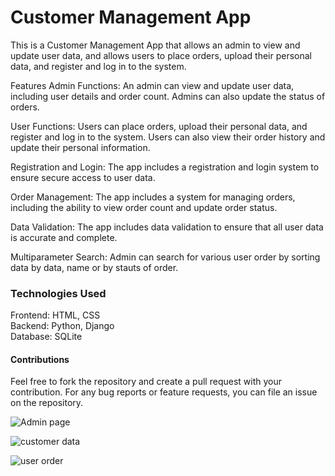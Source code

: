 # Customer Management App

This is a Customer Management App that allows an admin to view and update user data, and allows users to place orders, upload their personal data, and register and log in to the system.

Features
Admin Functions: An admin can view and update user data, including user details and order count. Admins can also update the status of orders.

User Functions: Users can place orders, upload their personal data, and register and log in to the system. Users can also view their order history and update their personal information.

Registration and Login: The app includes a registration and login system to ensure secure access to user data.

Order Management: The app includes a system for managing orders, including the ability to view order count and update order status.

Data Validation: The app includes data validation to ensure that all user data is accurate and complete.

Multiparameter Search: Admin can search for various user order by sorting data by data, name or by stauts of order.

<h3>Technologies Used</h3>
Frontend: HTML, CSS<br>
Backend: Python, Django<br>
Database: SQLite<br>

<h4>Contributions</h4> Feel free to fork the repository and create a pull request with your contribution. For any bug reports or feature requests, you can file an issue on the repository.

![Admin page](https://user-images.githubusercontent.com/116723241/212699299-44475b28-c651-4763-ac83-6677facc52d5.png)<br>

![customer data](https://user-images.githubusercontent.com/116723241/212699362-7ea9a5f9-acb9-458b-9675-70d2dd062e49.png)<br>

![user order](https://user-images.githubusercontent.com/116723241/212699399-4f359909-bbe0-47e6-ab1f-2a73a779771b.png)<br>
